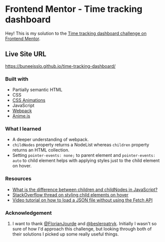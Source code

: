 # Frontend Mentor - Time tracking dashboard

Hey! This is my solution to the [Time tracking dashboard challenge on Frontend Mentor](https://www.frontendmentor.io/challenges/time-tracking-dashboard-UIQ7167Jw). 


## Live Site URL
https://buneeisslo.github.io/time-tracking-dashboard/

### Built with
- Partially semantic HTML
- CSS
- [CSS Animations](https://developer.mozilla.org/en-US/docs/Web/CSS/CSS_Animations)
- JavaScript
- [Webpack](https://webpack.js.org/)
- [Anime.js](https://animejs.com/)

### What I learned 
- A deeper understanding of webpack.
- `childNodes` property returns a NodeList whereas `children` property returns an HTML collection.
- Setting `pointer-events: none;` to parent element and `pointer-events: auto` to child element helps with applying styles just to the child element on hover.

### Resources
- [What is the difference between children and childNodes in JavaScript?](https://stackoverflow.com/a/7935719)
- [StackOverflow thread on styling child elements on hover](https://stackoverflow.com/a/30104683)
- [Video tutorial on how to load a JSON file without using the Fetch API](https://www.youtube.com/watch?v=D99wGBYn2vE)

### Acknowledgement
1. I want to thank [@FlorianJourde](https://www.frontendmentor.io/solutions/time-tracking-dashboard-solution-with-html-css-js-LCqeEN-Wr) and [@beslerpatryk](https://www.frontendmentor.io/solutions/time-tracking-dashboard-PI3VSWLuS). Initially I wasn't so sure of how I'd approach this challenge, but looking through both of their solutions I picked up some really useful things.